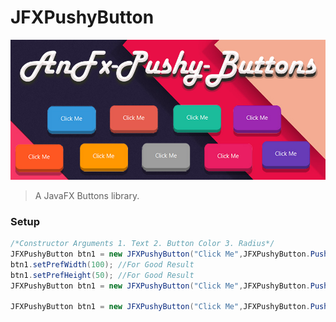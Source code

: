 # JFXPushyButton

![Pushy Buttons](https://raw.githubusercontent.com/Anikeshpatel/JFXPushyButton/master/Main.png.jpg)

> A JavaFX Buttons library.  


### Setup   
```java
/*Constructor Arguments 1. Text 2. Button Color 3. Radius*/
JFXPushyButton btn1 = new JFXPushyButton("Click Me",JFXPushyButton.PushyBtnStyle.PUSHYCOLORS.BLUE,10);
btn1.setPrefWidth(100); //For Good Result
btn1.setPrefHeight(50); //For Good Result
JFXPushyButton btn1 = new JFXPushyButton("Click Me",JFXPushyButton.PushyBtnStyle.PUSHYCOLORS.RED,10);

JFXPushyButton btn1 = new JFXPushyButton("Click Me",JFXPushyButton.PushyBtnStyle.PUSHYCOLORS.PURPLE,10);

```
